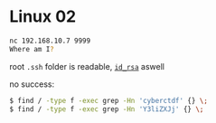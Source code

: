# Linux 02
```bash
nc 192.168.10.7 9999
Where am I?
```

root `.ssh` folder is readable, [`id_rsa`](root_id_rsa) aswell

no success:
```bash
$ find / -type f -exec grep -Hn 'cyberctdf' {} \;
$ find / -type f -exec grep -Hn 'Y3liZXJj' {} \;
```